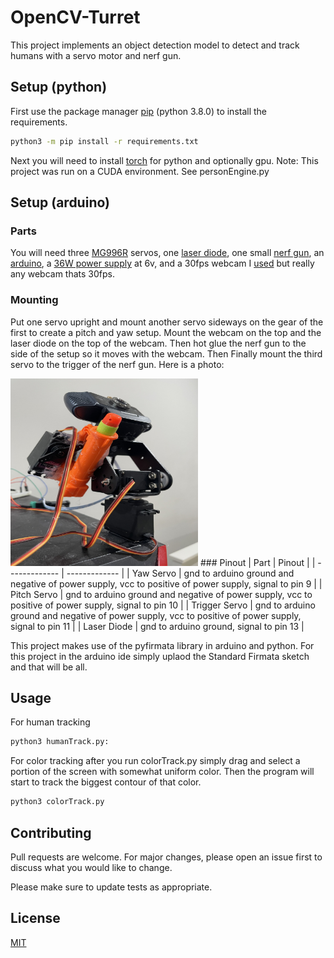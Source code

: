 # OpenCV-Turret

This project implements an object detection model to detect and track humans with a servo motor and  nerf gun.


## Setup (python)

First use the package manager [pip](https://pip.pypa.io/en/stable/) (python 3.8.0) to install the requirements.

```bash
python3 -m pip install -r requirements.txt
```
Next you will need to install [torch](https://pytorch.org/get-started/locally/) for python and optionally gpu. Note: This project was run on a CUDA environment. See personEngine.py
## Setup (arduino)
### Parts
You will need three [MG996R](https://www.digikey.com/en/htmldatasheets/production/5014637/0/0/1/mg996r.html) servos, one [laser diode](https://www.amazon.com/Alinan-Sensor-Non-Modulator-Receiver-Transmitter/dp/B09TP51ZTJ/ref=asc_df_B09TP51ZTJ/?tag=hyprod-20&linkCode=df0&hvadid=598374577587&hvpos=&hvnetw=g&hvrand=2694827591441063411&hvpone=&hvptwo=&hvqmt=&hvdev=c&hvdvcmdl=&hvlocint=&hvlocphy=9052206&hvtargid=pla-1719263843176&psc=1), one small [nerf gun](https://www.amazon.com/Nerf-N-Strike-Elite-Jolt-Blaster/dp/B01HEQHXE8), an [arduino](https://store.arduino.cc/products/arduino-uno-rev3), a [36W power supply](https://www.amazon.com/dp/B078LSVVTB?)  at 6v, and a 30fps webcam I [used](https://www.amazon.com/Microphone-Streaming-Vitade-682H-Conferencing/dp/B086QT9T13) but really any webcam thats 30fps.  
### Mounting

Put one servo upright and mount another servo sideways on the gear of the first to create a pitch and yaw setup. Mount the webcam on the top and the laser diode on the top of the webcam. Then hot glue the nerf gun to the side of the setup so it moves with the webcam. Then Finally mount the third servo to the trigger of the nerf gun.
Here is a photo:


<img src="https://github.com/neelsani/OpenCV-Turret/blob/master/images/one.jpg?raw=true"  width="300" height="300">
### Pinout
| Part  | Pinout |
| ------------- | ------------- |
| Yaw Servo  | gnd to arduino ground and negative of power supply, vcc to positive of power supply, signal to pin 9  |
| Pitch Servo  | gnd to arduino ground and negative of power supply, vcc to positive of power supply, signal to pin 10  |
| Trigger Servo  | gnd to arduino ground and negative of power supply, vcc to positive of power supply, signal to pin 11  |
| Laser Diode  | gnd to arduino ground, signal to pin 13  |

This project makes use of the pyfirmata library in arduino and python. For this project in the arduino ide simply uplaod the Standard Firmata sketch and that will be all. 
## Usage
For human tracking
```bash
python3 humanTrack.py:

```
For color tracking after you run colorTrack.py simply drag and select a portion of the screen with somewhat uniform color. Then the program will start to track the biggest contour of that color. 
```bash
python3 colorTrack.py

```
## Contributing

Pull requests are welcome. For major changes, please open an issue first
to discuss what you would like to change.

Please make sure to update tests as appropriate.

## License

[MIT](https://choosealicense.com/licenses/mit/)